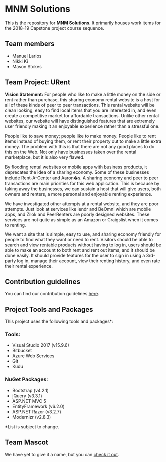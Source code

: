 # MNM Solutions

This is the repository for **MNM Solutions**. It primarily houses work items for the 2018-19 Capstone project course sequence.

## Team members 
* Manuel Larios
* Nikki Ki
* Mason Stokes

## Team Project: URent
**Vision Statement:** For people who like to make a little money on the side or rent rather than purchase, this sharing economy rental website is a host for all of these kinds of peer to peer transactions. This rental website will be clean looking, easy to find local items that you are interested in, and even create a competitive market for affordable transactions. Unlike other rental websites, our website will have distinguished features that are extremely user friendly making it an enjoyable experience rather than a stressful one.

People like to save money; people like to make money. People like to rent items instead of buying them, or rent their property out to make a little extra money. The problem with this is that there are not any good places to do this on the Web. Not only have businesses taken over the rental marketplace, but it is also very flawed.

By flooding rental websites or mobile apps with business products, it deprecates the idea of a sharing economy. Some of these businesses include Rent-A-Center and Aaron�s.  A sharing economy and peer to peer transactions are main priorities for this web application. This is because by taking away the businesses, we can sustain a host that will give users, both owners and renters, a more personal and enjoyable renting experience.

We have investigated other attempts at a rental website, and they are poor attempts. Just look at services like lendr and BeOmni which are mobile apps, and Zilok and PeerRenters are poorly designed websites. These services are not quite as simple as an Amazon or Craigslist when it comes to renting.

We want a site that is simple, easy to use, and sharing economy friendly for people to find what they want or need to rent. Visitors should be able to search and view rentable products without having to log in, users should be able to make an account to both rent and rent out items, and it should be done easily. It should provide features for the user to sign in using a 3rd-party log in, manage their account, view their renting history, and even rate their rental experience.

## Contribution guidelines
You can find our contribution guidelines [here](contribute.md).

## Project Tools and Packages
This project uses the following tools and packages*:

### Tools:
* Visual Studio 2017 (v15.9.6)
* Bitbucket
* Azure Web Services
* Git
* Kudu

### NuGet Packages:
* Bootstrap (v4.2.1)
* jQuery (v3.3.1) 
* ASP.NET MVC 5
* EntityFramework (v6.2.0)
* ASP.NET Razor (v3.2.7) 
* Modernizr (v2.8.3)

*List is subject to change.

## Team Mascot
We have yet to give it a name, but you can [check it out](https://www.youtube.com/watch?v=j5a0jTc9S10).